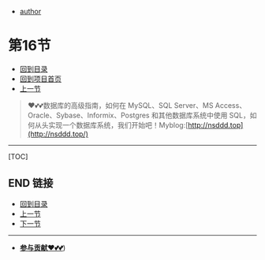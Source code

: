 + [author](https://github.com/3293172751)
# 第16节
+ [回到目录](../README.md)
+ [回到项目首页](../../README.md)
+ [上一节](15.md)
> ❤️💕💕数据库的高级指南，如何在 MySQL、SQL Server、MS Access、Oracle、Sybase、Informix、Postgres 和其他数据库系统中使用 SQL，如何从头实现一个数据库系统，我们开始吧！Myblog:[http://nsddd.top](http://nsddd.top/)
---
[TOC]





## END 链接
+ [回到目录](../README.md)
+ [上一节](15.md)
+ [下一节](17.md)
---
+ [**参与贡献❤️💕💕**](https://nsddd.top/archives/contributors))